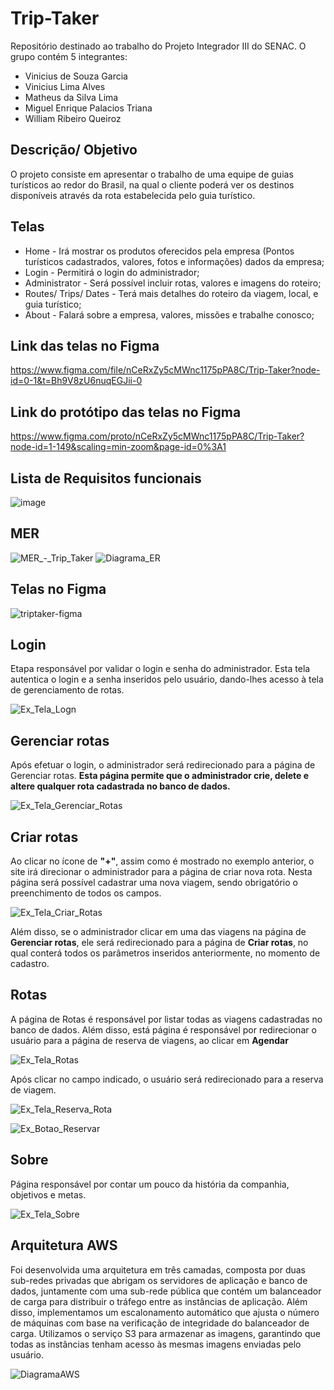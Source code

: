 # Trip-Taker
Repositório destinado ao trabalho do Projeto Integrador III do SENAC. O grupo contém 5 integrantes: 

- Vinicius de Souza Garcia
- Vinicius Lima Alves
- Matheus da Silva Lima
- Miguel Enrique Palacios Triana
- William Ribeiro Queiroz

## Descrição/ Objetivo
O projeto consiste em apresentar o trabalho de uma equipe de guias turísticos ao redor do Brasil, na qual o cliente poderá ver os destinos disponíveis através da rota estabelecida pelo guia turístico.

## Telas
- Home - Irá mostrar os produtos oferecidos pela empresa (Pontos turísticos cadastrados, valores, fotos e informações) dados da empresa; 
- Login - Permitirá o login do administrador;
- Administrator - Será possível incluir rotas, valores e imagens do roteiro;
- Routes/ Trips/ Dates - Terá mais detalhes do roteiro da viagem, local, e guia turístico;
- About - Falará sobre a empresa, valores, missões e trabalhe conosco;

## Link das telas no Figma
https://www.figma.com/file/nCeRxZy5cMWnc1175pPA8C/Trip-Taker?node-id=0-1&t=Bh9V8zU6nuqEGJii-0

## Link do protótipo das telas no Figma
https://www.figma.com/proto/nCeRxZy5cMWnc1175pPA8C/Trip-Taker?node-id=1-149&scaling=min-zoom&page-id=0%3A1

## Lista de Requisitos funcionais
![image](/docs/RequisitosFuncionais.png)

## MER
![MER_-_Trip_Taker](/docs/MER_-_Trip_Taker.png)
![Diagrama_ER](/docs/Diagrama_ER.png)



## Telas no Figma
![triptaker-figma](/docs/triptaker-figma.png)


## Login

Etapa responsável por validar o login e senha do administrador. Esta tela autentica o login e a senha inseridos pelo usuário, dando-lhes acesso à tela de gerenciamento de rotas.

 ![Ex_Tela_Logn](/docs/Tela_Login.png)


## Gerenciar rotas

Após efetuar o login, o administrador será redirecionado para a página de Gerenciar rotas. **Esta página permite que o administrador crie, delete e altere qualquer rota cadastrada no banco de dados.**   

 ![Ex_Tela_Gerenciar_Rotas](/docs/Tela_Gerenciar_Rotas.png)


## Criar rotas

Ao clicar no ícone de **"+"**, assim como é mostrado no exemplo anterior, o site irá direcionar o administrador para a página de criar nova rota. Nesta página será possível cadastrar uma nova viagem, sendo obrigatório o preenchimento de todos os campos.  

 ![Ex_Tela_Criar_Rotas](/docs/Tela_Criar_Rotas.png)

Além disso, se o administrador clicar em uma das viagens na página de **Gerenciar rotas**, ele será redirecionado para a página de **Criar rotas**, no qual conterá todos os parâmetros inseridos anteriormente, no momento de cadastro.  


## Rotas

A página de Rotas é responsável por listar todas as viagens cadastradas no banco de dados. Além disso, está página é responsável por redirecionar o usuário para a página de reserva de viagens, ao clicar em **Agendar**

![Ex_Tela_Rotas](/docs/Tela_Rotas.png)

Após clicar no campo indicado, o usuário será redirecionado para a reserva de viagem.

![Ex_Tela_Reserva_Rota](/docs/Reserva_Rota.png)

![Ex_Botao_Reservar](/docs/Botao_Reservar.png)


## Sobre

Página responsável por contar um pouco da história da companhia, objetivos e metas. 

![Ex_Tela_Sobre](/docs/Tela_Sobre.PNG)


## Arquitetura AWS

Foi desenvolvida uma arquitetura em três camadas, composta por duas sub-redes privadas que abrigam os servidores de aplicação e banco de dados, juntamente com uma sub-rede pública que contém um balanceador de carga para distribuir o tráfego entre as instâncias de aplicação. Além disso, implementamos um escalonamento automático que ajusta o número de máquinas com base na verificação de integridade do balanceador de carga. Utilizamos o serviço S3 para armazenar as imagens, garantindo que todas as instâncias tenham acesso às mesmas imagens enviadas pelo usuário.

![DiagramaAWS](/docs/trip-taker.png)







